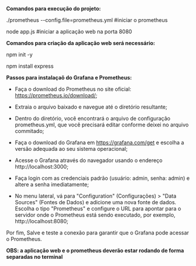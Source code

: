 **Comandos para execução do projeto:**

./prometheus --config.file=prometheus.yml #iniciar o prometheus 

node app.js #iniciar a aplicação web na porta 8080

**Comandos para criação da aplicação web será necessário:**

npm init -y

npm install express

**Passos para instalaçaõ do Grafana e Prometheus:**

* Faça o download do Prometheus no site oficial: https://prometheus.io/download/;

* Extraia o arquivo baixado e navegue até o diretório resultante;

* Dentro do diretório, você encontrará o arquivo de configuração prometheus.yml, que você precisará editar conforme deixei no arquivo commitado;

* Faça o download do Grafana em https://grafana.com/get e escolha a versão adequada ao seu sistema operacional;

* Acesse o Grafana através do navegador usando o endereço http://localhost:3000;

* Faça login com as credenciais padrão (usuário: admin, senha: admin) e altere a senha imediatamente;

* No menu lateral, vá para "Configuration" (Configurações) > "Data Sources" (Fontes de Dados) e adicione uma nova fonte de dados.
Escolha o tipo "Prometheus" e configure o URL para apontar para o servidor onde o Prometheus está sendo executado, por exemplo, http://localhost:8080;

Por fim, Salve e teste a conexão para garantir que o Grafana pode acessar o Prometheus.


**OBS: a aplicação web e o prometheus deverão estar rodando de forma separadas no terminal**
